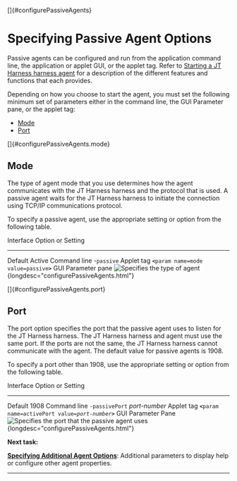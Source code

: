 
[]{#configurePassiveAgents}

# Specifying Passive Agent Options

Passive agents can be configured and run from the application command line, the application or
applet GUI, or the applet tag. Refer to [Starting a JT Harness harness agent](startAgent.html) for a
description of the different features and functions that each provides.

Depending on how you choose to start the agent, you must set the following minimum set of parameters
either in the command line, the GUI Parameter pane, or the applet tag:

-   [Mode](#configurePassiveAgents.mode)
-   [Port](#configurePassiveAgents.port)

[]{#configurePassiveAgents.mode}

## Mode

The type of agent mode that you use determines how the agent communicates with the JT Harness
harness and the protocol that is used. A passive agent waits for the JT Harness harness to initiate
the connection using TCP/IP communications protocol.

To specify a passive agent, use the appropriate setting or option from the following table.

  Interface            Option or Setting
  -------------------- ------------------------------------------------------------------------------------------------------
  Default              Active
  Command line         \-`passive`
  Applet tag           **`<`**`param name=mode value=passive`**`>`**
  GUI Parameter pane   ![Specifies the type of agent](../../images/passiveMode.gif){longdesc="configurePassiveAgents.html"}

[]{#configurePassiveAgents.port}

## Port

The port option specifies the port that the passive agent uses to listen for the JT Harness harness.
The JT Harness harness and agent must use the same port. If the ports are not the same, the JT
Harness harness cannot communicate with the agent. The default value for passive agents is 1908.

To specify a port other than 1908, use the appropriate setting or option from the following table.

  Interface            Option or Setting
  -------------------- -------------------------------------------------------------------------------------------------------------------------
  Default              1908
  Command line         `-passivePort` *port-number*
  Applet tag           **`<`**`param name=activePort value=`*`port-number`***`>`**
  GUI Parameter Pane   ![Specifies the port that the passive agent uses](../../images/passivePort.gif){longdesc="configurePassiveAgents.html"}

**Next task:**

[**Specifying Additional Agent Options**](additionalOptions.html): Additional parameters to display
help or configure other agent properties.

----------------------------------------------------------------------------------------------------

